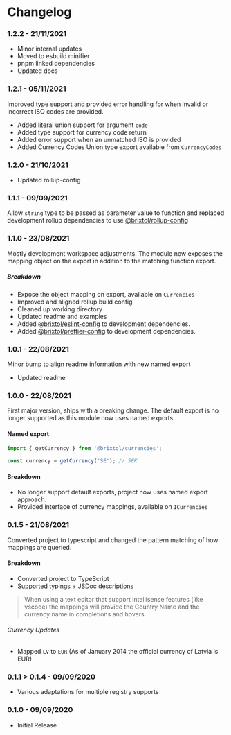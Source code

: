 # Changelog

### 1.2.2 - 21/11/2021

- Minor internal updates
- Moved to esbuild minifier
- pnpm linked dependencies
- Updated docs

### 1.2.1 - 05/11/2021

Improved type support and provided error handling for when invalid or incorrect ISO codes are provided.

- Added literal union support for argument `code`
- Added type support for currency code return
- Added error support when an unmatched ISO is provided
- Added Currency Codes Union type export available from `CurrencyCodes`

### 1.2.0 - 21/10/2021

- Updated rollup-config

### 1.1.1 - 09/09/2021

Allow `string` type to be passed as parameter value to function and replaced development rollup dependencies to use [@brixtol/rollup-config](https://github.com/BRIXTOL/rollup-config)

### 1.1.0 - 23/08/2021

Mostly development workspace adjustments. The module now exposes the mapping object on the export in addition to the matching function export.

##### Breakdown

- Expose the object mapping on export, available on `Currencies`
- Improved and aligned rollup build config
- Cleaned up working directory
- Updated readme and examples
- Added [@brixtol/eslint-config](https://github.com/BRIXTOL/eslint-config) to development dependencies.
- Added [@brixtol/prettier-config](https://github.com/BRIXTOL/prettier-config) to development dependencies.

### 1.0.1 - 22/08/2021

Minor bump to align readme information with new named export

- Updated readme

### 1.0.0 - 22/08/2021

First major version, ships with a breaking change. The default export is no longer supported as this module now uses named exports.

#### Named export

```js
import { getCurrency } from '@brixtol/currencies';

const currency = getCurrency('SE'); // SEK
```

#### Breakdown

- No longer support default exports, project now uses named export approach.
- Provided interface of currency mappings, available on `ICurrencies`

### 0.1.5 - 21/08/2021

Converted project to typescript and changed the pattern matching of how mappings are queried.

#### Breakdown

- Converted project to TypeScript
- Supported typings + JSDoc descriptions

> When using a text editor that support intellisense features (like vscode) the mappings will provide the Country Name and the currency name in completions and hovers.

###### Currency Updates

- Mapped `LV` to `EUR` (As of January 2014 the official currency of Latvia is EUR)

### 0.1.1 > 0.1.4 - 09/09/2020

- Various adaptations for multiple registry supports

### 0.1.0 - 09/09/2020

- Initial Release
